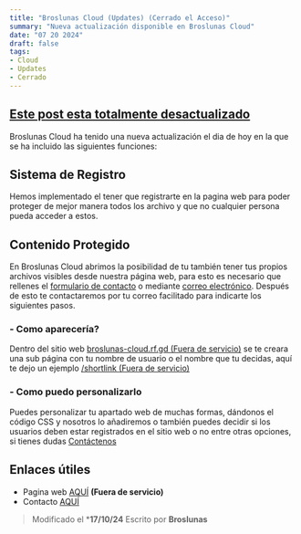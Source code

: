 ```yaml
---
title: "Broslunas Cloud (Updates) (Cerrado el Acceso)"
summary: "Nueva actualización disponible en Broslunas Cloud"
date: "07 20 2024"
draft: false
tags:
- Cloud
- Updates
- Cerrado
---
```

## [Este post esta totalmente desactualizado](/blog/cloud/bye-bye)

Broslunas Cloud ha tenido una nueva actualización el dia de hoy en la que se ha incluido las siguientes funciones:

## Sistema de Registro
Hemos implementado el tener que registrarte en la pagina web para poder proteger de mejor manera todos los archivo y que no cualquier persona pueda acceder a estos.

## Contenido Protegido
En Broslunas Cloud abrimos la posibilidad de tu también tener tus propios archivos visibles desde nuestra página web, para esto es necesario que rellenes el [formulario de contacto](/contacto) o mediante [correo electrónico](mailto:pablo@broslunas.com). Después de esto te contactaremos por tu correo facilitado para indicarte los siguientes pasos.

### - Como aparecería?
Dentro del sitio web [broslunas-cloud.rf.gd (Fuera de servicio)](https://broslunas-cloud.rf.gd) se te creara una sub página con tu nombre de usuario o el nombre que tu decidas, aquí te dejo un ejemplo [/shortlink (Fuera de servicio)](https://broslunas-cloud.rf.gd/shortlink)

### - Como puedo personalizarlo
Puedes personalizar tu apartado web de muchas formas, dándonos el código CSS y nosotros lo añadiremos o también puedes decidir si los usuarios deben estar registrados en el sitio web o no entre otras opciones, si tienes dudas [Contáctenos](/contacto)

## Enlaces útiles
- Pagina web [AQUÍ](https://broslunas-cloud.rf.gd) **(Fuera de servicio)**
- Contacto [AQUÍ](/contacto)


> Modificado el ***17/10/24**
> Escrito por **Broslunas**